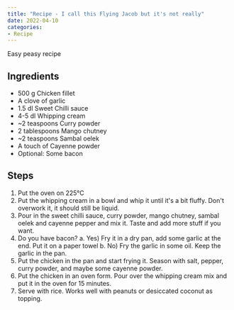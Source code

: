 ```yaml
---
title: "Recipe - I call this Flying Jacob but it's not really"
date: 2022-04-10
categories:
- Recipe
---
```


Easy peasy recipe

## Ingredients
* 500 g Chicken fillet
* A clove of garlic
* 1.5 dl Sweet Chilli sauce
* 4-5 dl Whipping cream
* ~2 teaspoons Curry powder
* 2 tablespoons Mango chutney
* ~2 teaspoons Sambal oelek
* A touch of Cayenne powder
* Optional: Some bacon

## Steps
1. Put the oven on 225°C
2. Put the whipping cream in a bowl and whip it until it's a bit fluffy. Don't overwork it, it should still be liquid.
3. Pour in the sweet chilli sauce, curry powder, mango chutney, sambal oelek and cayenne pepper and mix it. Taste and add more stuff if you want.
4. Do you have bacon?
  a. Yes) Fry it in a dry pan, add some garlic at the end. Put it on a paper towel
  b. No) Fry the garlic in some oil. Keep the garlic in the pan.
5. Put the chicken in the pan and start frying it. Season with salt, pepper, curry powder, and maybe some cayenne powder.
6. Put the chicken in an oven form. Pour over the whipping cream mix and put it in the oven for 15 minutes.
7. Serve with rice. Works well with peanuts or desiccated coconut as topping.
